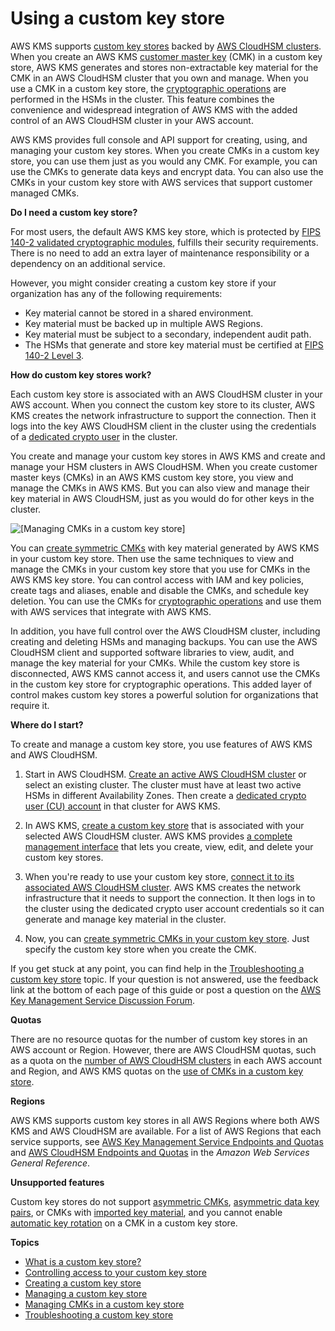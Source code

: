 # Using a custom key store<a name="custom-key-store-overview"></a>

AWS KMS supports [custom key stores](key-store-concepts.md#concept-custom-key-store) backed by [AWS CloudHSM clusters](https://docs.aws.amazon.com/cloudhsm/latest/userguide/)\. When you create an AWS KMS [customer master key](concepts.md#master_keys) \(CMK\) in a custom key store, AWS KMS generates and stores non\-extractable key material for the CMK in an AWS CloudHSM cluster that you own and manage\. When you use a CMK in a custom key store, the [cryptographic operations](use-cmk-keystore.md) are performed in the HSMs in the cluster\. This feature combines the convenience and widespread integration of AWS KMS with the added control of an AWS CloudHSM cluster in your AWS account\. 

AWS KMS provides full console and API support for creating, using, and managing your custom key stores\. When you create CMKs in a custom key store, you can use them just as you would any CMK\. For example, you can use the CMKs to generate data keys and encrypt data\. You can also use the CMKs in your custom key store with AWS services that support customer managed CMKs\. 

**Do I need a custom key store?**

For most users, the default AWS KMS key store, which is protected by [FIPS 140\-2 validated cryptographic modules](https://csrc.nist.gov/projects/cryptographic-module-validation-program/Certificate/3139), fulfills their security requirements\. There is no need to add an extra layer of maintenance responsibility or a dependency on an additional service\. 

However, you might consider creating a custom key store if your organization has any of the following requirements:
+ Key material cannot be stored in a shared environment\.
+ Key material must be backed up in multiple AWS Regions\.
+ Key material must be subject to a secondary, independent audit path\.
+ The HSMs that generate and store key material must be certified at [FIPS 140\-2 Level 3](https://docs.aws.amazon.com/cloudhsm/latest/userguide/compliance.html)\.

**How do custom key stores work?**

Each custom key store is associated with an AWS CloudHSM cluster in your AWS account\. When you connect the custom key store to its cluster, AWS KMS creates the network infrastructure to support the connection\. Then it logs into the key AWS CloudHSM client in the cluster using the credentials of a [dedicated crypto user](key-store-concepts.md#concept-kmsuser) in the cluster\.

You create and manage your custom key stores in AWS KMS and create and manage your HSM clusters in AWS CloudHSM\. When you create customer master keys \(CMKs\) in an AWS KMS custom key store, you view and manage the CMKs in AWS KMS\. But you can also view and manage their key material in AWS CloudHSM, just as you would do for other keys in the cluster\.

![\[Managing CMKs in a custom key store\]](http://docs.aws.amazon.com/kms/latest/developerguide/images/kms-hsm-view.png)

You can [create symmetric CMKs](create-cmk-keystore.md) with key material generated by AWS KMS in your custom key store\. Then use the same techniques to view and manage the CMKs in your custom key store that you use for CMKs in the AWS KMS key store\. You can control access with IAM and key policies, create tags and aliases, enable and disable the CMKs, and schedule key deletion\. You can use the CMKs for [cryptographic operations](use-cmk-keystore.md) and use them with AWS services that integrate with AWS KMS\. 

In addition, you have full control over the AWS CloudHSM cluster, including creating and deleting HSMs and managing backups\. You can use the AWS CloudHSM client and supported software libraries to view, audit, and manage the key material for your CMKs\. While the custom key store is disconnected, AWS KMS cannot access it, and users cannot use the CMKs in the custom key store for cryptographic operations\. This added layer of control makes custom key stores a powerful solution for organizations that require it\.

**Where do I start?**

To create and manage a custom key store, you use features of AWS KMS and AWS CloudHSM\.

1. Start in AWS CloudHSM\. [Create an active AWS CloudHSM cluster](https://docs.aws.amazon.com/cloudhsm/latest/userguide/getting-started.html) or select an existing cluster\. The cluster must have at least two active HSMs in different Availability Zones\. Then create a [dedicated crypto user \(CU\) account](key-store-concepts.md#concept-kmsuser) in that cluster for AWS KMS\. 

1. In AWS KMS, [create a custom key store](create-keystore.md) that is associated with your selected AWS CloudHSM cluster\. AWS KMS provides [a complete management interface](manage-keystore.md) that lets you create, view, edit, and delete your custom key stores\.

1. When you're ready to use your custom key store, [connect it to its associated AWS CloudHSM cluster](disconnect-keystore.md)\. AWS KMS creates the network infrastructure that it needs to support the connection\. It then logs in to the cluster using the dedicated crypto user account credentials so it can generate and manage key material in the cluster\.

1. Now, you can [create symmetric CMKs in your custom key store](create-cmk-keystore.md)\. Just specify the custom key store when you create the CMK\.

If you get stuck at any point, you can find help in the [Troubleshooting a custom key store](fix-keystore.md) topic\. If your question is not answered, use the feedback link at the bottom of each page of this guide or post a question on the [AWS Key Management Service Discussion Forum](https://forums.aws.amazon.com/forum.jspa?forumID=182)\.

**Quotas**

There are no resource quotas for the number of custom key stores in an AWS account or Region\. However, there are AWS CloudHSM quotas, such as a quota on the [number of AWS CloudHSM clusters](https://docs.aws.amazon.com/cloudhsm/latest/userguide/limits.html) in each AWS account and Region, and AWS KMS quotas on the [use of CMKs in a custom key store](requests-per-second.md#rps-key-stores)\.

**Regions**

AWS KMS supports custom key stores in all AWS Regions where both AWS KMS and AWS CloudHSM are available\. For a list of AWS Regions that each service supports, see [AWS Key Management Service Endpoints and Quotas](https://docs.aws.amazon.com/general/latest/gr/kms.html) and [AWS CloudHSM Endpoints and Quotas](https://docs.aws.amazon.com/general/latest/gr/cloudhsm.html) in the *Amazon Web Services General Reference*\.

**Unsupported features**

Custom key stores do not support [asymmetric CMKs](symmetric-asymmetric.md), [asymmetric data key pairs](concepts.md#data-key-pairs), or CMKs with [imported key material](importing-keys.md), and you cannot enable [automatic key rotation](rotate-keys.md) on a CMK in a custom key store\.

**Topics**
+ [What is a custom key store?](key-store-concepts.md)
+ [Controlling access to your custom key store](authorize-key-store.md)
+ [Creating a custom key store](create-keystore.md)
+ [Managing a custom key store](manage-keystore.md)
+ [Managing CMKs in a custom key store](manage-cmk-keystore.md)
+ [Troubleshooting a custom key store](fix-keystore.md)